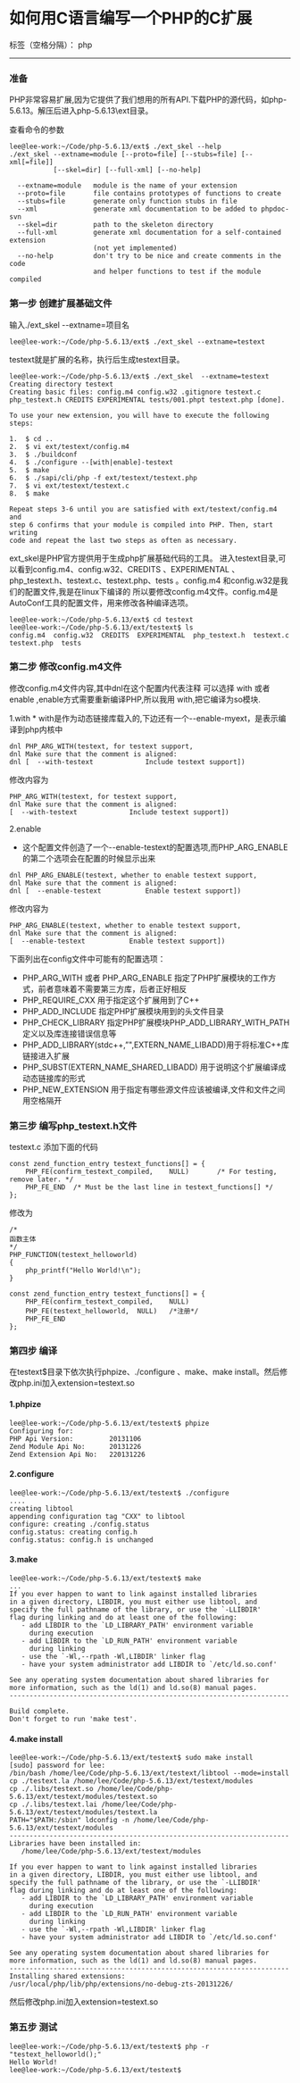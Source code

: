 # 如何用C语言编写一个PHP的C扩展

标签（空格分隔）： php

---


### 准备
PHP非常容易扩展,因为它提供了我们想用的所有API.下载PHP的源代码，如php-5.6.13。解压后进入php-5.6.13\ext目录。

查看命令的参数
```
lee@lee-work:~/Code/php-5.6.13/ext$ ./ext_skel --help
./ext_skel --extname=module [--proto=file] [--stubs=file] [--xml[=file]]
           [--skel=dir] [--full-xml] [--no-help]

  --extname=module   module is the name of your extension
  --proto=file       file contains prototypes of functions to create
  --stubs=file       generate only function stubs in file
  --xml              generate xml documentation to be added to phpdoc-svn
  --skel=dir         path to the skeleton directory
  --full-xml         generate xml documentation for a self-contained extension
                     (not yet implemented)
  --no-help          don't try to be nice and create comments in the code
                     and helper functions to test if the module compiled
```


### 第一步 创建扩展基础文件

输入./ext_skel --extname=项目名
```
lee@lee-work:~/Code/php-5.6.13/ext$ ./ext_skel --extname=testext
```
testext就是扩展的名称，执行后生成testext目录。

```
lee@lee-work:~/Code/php-5.6.13/ext$ ./ext_skel  --extname=testext
Creating directory testext
Creating basic files: config.m4 config.w32 .gitignore testext.c php_testext.h CREDITS EXPERIMENTAL tests/001.phpt testext.php [done].

To use your new extension, you will have to execute the following steps:

1.  $ cd ..
2.  $ vi ext/testext/config.m4
3.  $ ./buildconf
4.  $ ./configure --[with|enable]-testext
5.  $ make
6.  $ ./sapi/cli/php -f ext/testext/testext.php
7.  $ vi ext/testext/testext.c
8.  $ make

Repeat steps 3-6 until you are satisfied with ext/testext/config.m4 and
step 6 confirms that your module is compiled into PHP. Then, start writing
code and repeat the last two steps as often as necessary.

```

ext_skel是PHP官方提供用于生成php扩展基础代码的工具。
进入testext目录,可以看到config.m4、config.w32、CREDITS 、EXPERIMENTAL  、php_testext.h、testext.c、testext.php、tests
。config.m4 和config.w32是我们的配置文件,我是在linux下编译的 所以要修改config.m4文件。config.m4是AutoConf工具的配置文件，用来修改各种编译选项。

```
lee@lee-work:~/Code/php-5.6.13/ext$ cd testext
lee@lee-work:~/Code/php-5.6.13/ext/testext$ ls
config.m4  config.w32  CREDITS  EXPERIMENTAL  php_testext.h  testext.c  testext.php  tests
```

### 第二步 修改config.m4文件


修改config.m4文件内容,其中dnl在这个配置内代表注释
可以选择 with 或者enable ,enable方式需要重新编译PHP,所以我用 with,把它编译为so模块.

1.with
*
with是作为动态链接库载入的,下边还有一个--enable-myext，是表示编译到php内核中
```
dnl PHP_ARG_WITH(testext, for testext support,
dnl Make sure that the comment is aligned:
dnl [  --with-testext             Include testext support])
```
修改内容为
```
PHP_ARG_WITH(testext, for testext support,
dnl Make sure that the comment is aligned:
[  --with-testext             Include testext support])
```

2.enable
* 这个配置文件创造了一个--enable-testext的配置选项,而PHP_ARG_ENABLE的第二个选项会在配置的时候显示出来
```
dnl PHP_ARG_ENABLE(testext, whether to enable testext support,
dnl Make sure that the comment is aligned:
dnl [  --enable-testext           Enable testext support])
```
修改内容为
```
PHP_ARG_ENABLE(testext, whether to enable testext support,
dnl Make sure that the comment is aligned:
[  --enable-testext           Enable testext support])
```

下面列出在config文件中可能有的配置选项：

* PHP_ARG_WITH 或者 PHP_ARG_ENABLE 指定了PHP扩展模块的工作方式，前者意味着不需要第三方库，后者正好相反
* PHP_REQUIRE_CXX 用于指定这个扩展用到了C++
* PHP_ADD_INCLUDE 指定PHP扩展模块用到的头文件目录
* PHP_CHECK_LIBRARY 指定PHP扩展模块PHP_ADD_LIBRARY_WITH_PATH定义以及库连接错误信息等
* PHP_ADD_LIBRARY(stdc++,”",EXTERN_NAME_LIBADD)用于将标准C++库链接进入扩展
* PHP_SUBST(EXTERN_NAME_SHARED_LIBADD) 用于说明这个扩展编译成动态链接库的形式
* PHP_NEW_EXTENSION 用于指定有哪些源文件应该被编译,文件和文件之间用空格隔开


### 第三步 编写php_testext.h文件

testext.c 添加下面的代码
```
const zend_function_entry testext_functions[] = {
	PHP_FE(confirm_testext_compiled,	NULL)		/* For testing, remove later. */
	PHP_FE_END	/* Must be the last line in testext_functions[] */
};
```
修改为
```
/*
函数主体
*/
PHP_FUNCTION(testext_helloworld)
{
	php_printf("Hello World!\n");
}

const zend_function_entry testext_functions[] = {
	PHP_FE(confirm_testext_compiled,	NULL)
	PHP_FE(testext_helloworld,	NULL)	/*注册*/
	PHP_FE_END
};
```


### 第四步 编译
在testext$目录下依次执行phpize、./configure 、make、make install。然后修改php.ini加入extension=testext.so

#### 1.phpize
```
lee@lee-work:~/Code/php-5.6.13/ext/testext$ phpize
Configuring for:
PHP Api Version:         20131106
Zend Module Api No:      20131226
Zend Extension Api No:   220131226
```
#### 2.configure
```
lee@lee-work:~/Code/php-5.6.13/ext/testext$ ./configure
....
creating libtool
appending configuration tag "CXX" to libtool
configure: creating ./config.status
config.status: creating config.h
config.status: config.h is unchanged
```
#### 3.make
```
lee@lee-work:~/Code/php-5.6.13/ext/testext$ make
...
If you ever happen to want to link against installed libraries
in a given directory, LIBDIR, you must either use libtool, and
specify the full pathname of the library, or use the `-LLIBDIR'
flag during linking and do at least one of the following:
   - add LIBDIR to the `LD_LIBRARY_PATH' environment variable
     during execution
   - add LIBDIR to the `LD_RUN_PATH' environment variable
     during linking
   - use the `-Wl,--rpath -Wl,LIBDIR' linker flag
   - have your system administrator add LIBDIR to `/etc/ld.so.conf'

See any operating system documentation about shared libraries for
more information, such as the ld(1) and ld.so(8) manual pages.
----------------------------------------------------------------------

Build complete.
Don't forget to run 'make test'.
```

#### 4.make install
```
lee@lee-work:~/Code/php-5.6.13/ext/testext$ sudo make install
[sudo] password for lee:
/bin/bash /home/lee/Code/php-5.6.13/ext/testext/libtool --mode=install cp ./testext.la /home/lee/Code/php-5.6.13/ext/testext/modules
cp ./.libs/testext.so /home/lee/Code/php-5.6.13/ext/testext/modules/testext.so
cp ./.libs/testext.lai /home/lee/Code/php-5.6.13/ext/testext/modules/testext.la
PATH="$PATH:/sbin" ldconfig -n /home/lee/Code/php-5.6.13/ext/testext/modules
----------------------------------------------------------------------
Libraries have been installed in:
   /home/lee/Code/php-5.6.13/ext/testext/modules

If you ever happen to want to link against installed libraries
in a given directory, LIBDIR, you must either use libtool, and
specify the full pathname of the library, or use the `-LLIBDIR'
flag during linking and do at least one of the following:
   - add LIBDIR to the `LD_LIBRARY_PATH' environment variable
     during execution
   - add LIBDIR to the `LD_RUN_PATH' environment variable
     during linking
   - use the `-Wl,--rpath -Wl,LIBDIR' linker flag
   - have your system administrator add LIBDIR to `/etc/ld.so.conf'

See any operating system documentation about shared libraries for
more information, such as the ld(1) and ld.so(8) manual pages.
----------------------------------------------------------------------
Installing shared extensions:     /usr/local/php/lib/php/extensions/no-debug-zts-20131226/

```

然后修改php.ini加入extension=testext.so

### 第五步 测试
```
lee@lee-work:~/Code/php-5.6.13/ext/testext$ php -r "testext_helloworld();"
Hello World!
lee@lee-work:~/Code/php-5.6.13/ext/testext$
```

